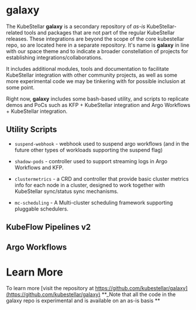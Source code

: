 # galaxy

The KubeStellar **galaxy** is a secondary repository of _as-is_ KubeStellar-related tools and packages that are not part of the regular KubeStellar releases.
These integrations are beyond the scope of the core kubestellar repo, so are located here in a separate repository.
It's name is **galaxy** in line with our space theme and to indicate a broader constellation of projects for establishing integrations/collaborations.

It includes additional modules, tools and documentation to facilitate KubeStellar integration with other community projects, as well as some more experimental code we may be tinkering with for possible inclusion at some point.


Right now, **galaxy** includes some bash-based utility, and scripts to replicate demos and PoCs such as KFP + KubeStellar integration
and Argo Workflows + KubeStellar integration.

## Utility Scripts

- `suspend-webhook` - webhook used to suspend argo workflows (and in the future other types of workloads supporting the suspend flag)

- `shadow-pods` - controller used to support streaming logs in Argo Workflows and KFP.

- `clustermetrics` - a CRD and controller that provide basic cluster metrics info for each node in a cluster, designed to work together with KubeStellar sync/status sync mechanisms.

- `mc-scheduling` - A Multi-cluster scheduling framework supporting pluggable schedulers.


## KubeFlow Pipelines v2


## Argo Workflows 

# Learn More

To learn more [visit the repository at https://github.com/kubestellar/galaxy](https://github.com/kubestellar/galaxy)
**_Note that all the code in the galaxy repo is experimental and is available on an as-is basis **
